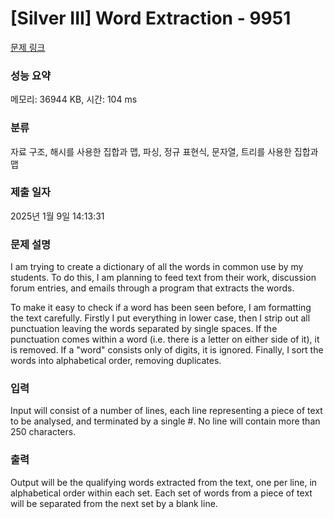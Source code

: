 # [Silver III] Word Extraction - 9951 

[문제 링크](https://www.acmicpc.net/problem/9951) 

### 성능 요약

메모리: 36944 KB, 시간: 104 ms

### 분류

자료 구조, 해시를 사용한 집합과 맵, 파싱, 정규 표현식, 문자열, 트리를 사용한 집합과 맵

### 제출 일자

2025년 1월 9일 14:13:31

### 문제 설명

<p>I am trying to create a dictionary of all the words in common use by my students. To do this, I am planning to feed text from their work, discussion forum entries, and emails through a program that extracts the words.</p>

<p>To make it easy to check if a word has been seen before, I am formatting the text carefully. Firstly I put everything in lower case, then I strip out all punctuation leaving the words separated by single spaces. If the punctuation comes within a word (i.e. there is a letter on either side of it), it is removed. If a "word" consists only of digits, it is ignored. Finally, I sort the words into alphabetical order, removing duplicates.</p>

### 입력 

 <p>Input will consist of a number of lines, each line representing a piece of text to be analysed, and terminated by a single #. No line will contain more than 250 characters.</p>

### 출력 

 <p>Output will be the qualifying words extracted from the text, one per line, in alphabetical order within each set. Each set of words from a piece of text will be separated from the next set by a blank line.</p>

